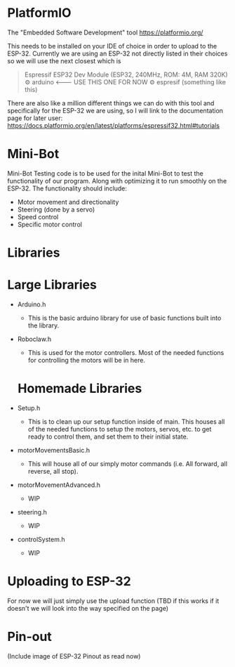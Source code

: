 # PlatformIO
The "Embedded Software Development" tool
https://platformio.org/

This needs to be installed on your IDE of choice in order to upload to the ESP-32.
Currently we are using an ESP-32 not directly listed in their choices so we will use the next closest which is
 > Espressif ESP32 Dev Module (ESP32, 240MHz, ROM: 4M, RAM 320K)
   ⚙︎ arduino <--- USE THIS ONE FOR NOW
   ⚙︎ espresif (something like this)

There are also like a million different things we can do with this tool and specifically for the ESP-32 we are using, so I will link to the documentation page for later user: https://docs.platformio.org/en/latest/platforms/espressif32.html#tutorials

# Mini-Bot
Mini-Bot Testing code is to be used for the inital Mini-Bot to test the functionality of our program. Along with optimizing it to run smoothly on the ESP-32. The functionality should include:
- Motor movement and directionality
- Steering (done by a servo)
- Speed control
- Specific motor control

# Libraries

  # Large Libraries

- Arduino.h

   - This is the basic arduino library for use of basic functions built into the library.

- Roboclaw.h
  
   - This is used for the motor controllers. Most of the needed functions for controlling the motors will be in here.

  # Homemade Libraries

- Setup.h
  
   - This is to clean up our setup function inside of main. This houses all of the needed functions to setup the motors, servos, etc. to get ready to control them, and set them to their initial state.

- motorMovementsBasic.h
  
   - This will house all of our simply motor commands (i.e. All forward, all reverse, all stop). 

- motorMovementAdvanced.h
   
   - WIP

- steering.h

  - WIP

- controlSystem.h

  - WIP

# Uploading to ESP-32
  For now we will just simply use the upload function (TBD if this works if it doesn't we will look into the way specified on the page)

# Pin-out
  (Include image of ESP-32 Pinout as read now)
